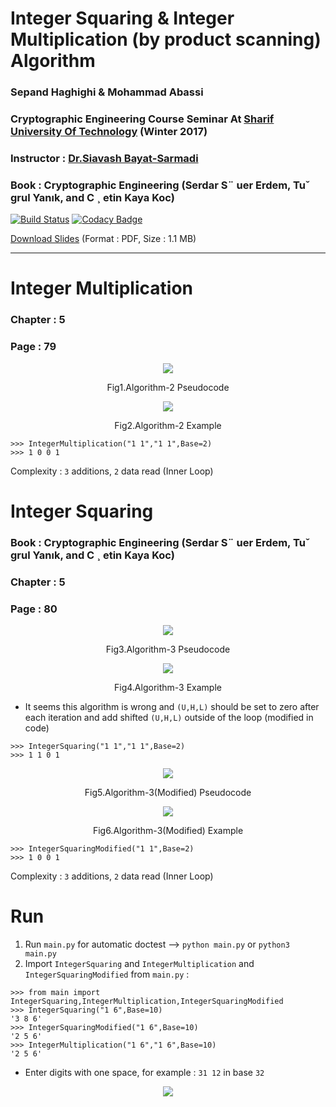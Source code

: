 # Integer Squaring & Integer Multiplication (by product scanning) Algorithm #

### Sepand Haghighi & Mohammad Abassi

### Cryptographic Engineering Course Seminar At [Sharif University Of Technology](http://www.sharif.ir/ "Sharif University Of Technology") (Winter 2017)
### Instructor : [Dr.Siavash Bayat-Sarmadi](http://sharif.edu/~sbayat/ "http://sharif.edu/~sbayat/")
### Book : Cryptographic Engineering (Serdar S¨ uer Erdem, Tuˇ grul Yanık, and C ¸ etin Kaya Koc)	 
[![Build Status](https://travis-ci.org/sepandhaghighi/Integer-Squaring.svg?branch=master)](https://travis-ci.org/sepandhaghighi/Integer-Squaring)
[![Codacy Badge](https://api.codacy.com/project/badge/Grade/0f5fc6d4f3e84a06b004a716dc1ece6e)](https://www.codacy.com/app/sepand-haghighi/Integer-Squaring?utm_source=github.com&amp;utm_medium=referral&amp;utm_content=sepandhaghighi/Integer-Squaring&amp;utm_campaign=Badge_Grade)

[Download Slides](files/Slides.pdf "Slides") (Format : PDF, Size : 1.1 MB)

----------
# Integer Multiplication
							
### Chapter : 5					
				
### Page : 79				


<div align="center">

<img src="files/algorithm2.png">
<p>Fig1.Algorithm-2 Pseudocode</p>
<img src="files/example3.png">
<p>Fig2.Algorithm-2 Example</p>

</div> 

```
>>> IntegerMultiplication("1 1","1 1",Base=2)
>>> 1 0 0 1 
```
Complexity : `3` additions, `2` data read (Inner Loop)



# Integer Squaring
### Book : Cryptographic Engineering (Serdar S¨ uer Erdem, Tuˇ grul Yanık, and C ¸ etin Kaya Koc)				
				
### Chapter : 5					
				
### Page : 80				


<div align="center">

<img src="files/algorithm3.png">
<p>Fig3.Algorithm-3 Pseudocode</p>
<img src="files/example1.png">
<p>Fig4.Algorithm-3 Example</p>
</div>

* It seems this algorithm is wrong and `(U,H,L)` should be set to zero after each iteration and add shifted `(U,H,L)` outside of the loop (modified in code)
									
```
>>> IntegerSquaring("1 1","1 1",Base=2)
>>> 1 1 0 1 
```
<div align="center">
<img src="files/algorithm3_modified.png">
<p>Fig5.Algorithm-3(Modified) Pseudocode</p>
<img src="files/example2.png">
<p>Fig6.Algorithm-3(Modified) Example</p>


</div> 

```
>>> IntegerSquaringModified("1 1",Base=2)
>>> 1 0 0 1 
```
Complexity : `3` additions, `2` data read (Inner Loop)

# Run

1. Run `main.py` for automatic doctest --> `python main.py` or `python3 main.py`
2. Import `IntegerSquaring` and `IntegerMultiplication` and `IntegerSquaringModified` from `main.py` :
```
>>> from main import IntegerSquaring,IntegerMultiplication,IntegerSquaringModified
>>> IntegerSquaring("1 6",Base=10)
'3 8 6'
>>> IntegerSquaringModified("1 6",Base=10)
'2 5 6'
>>> IntegerMultiplication("1 6","1 6",Base=10)
'2 5 6'
```

* Enter digits with one space, for example : `31 12` in base `32`

<div align="center">

<a href="https://asciinema.org/a/155064" target="_blank"><img src="https://asciinema.org/a/155064.png" /></a>

</div>

